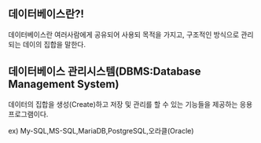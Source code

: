## 데이터베이스란?!

데이터베이스란 여러사람에게 공유되어 사용되 목적을 가지고, 구조적인 방식으로 관리되는 데이의 집합을 말한다.


## 데이터베이스 관리시스템(DBMS:Database Management System)
데이터의 집합을 생성(Create)하고 저장 및 관리를 할 수 있는 기능들을 제공하는 응용프로그램이다. 

ex) My-SQL,MS-SQL,MariaDB,PostgreSQL,오라클(Oracle)
